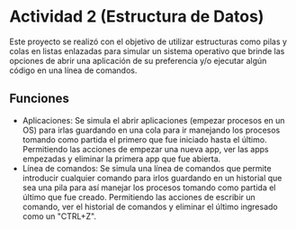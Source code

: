 # Actividad 2 (Estructura de Datos)
Este proyecto se realizó con el objetivo de utilizar estructuras como pilas y colas en listas enlazadas para simular un sistema operativo que brinde las opciones de abrir una aplicación de su preferencia y/o ejecutar algún código en una línea de comandos.
## Funciones
- Aplicaciones: Se simula el abrir aplicaciones (empezar procesos en un OS) para irlas guardando en una cola para ir manejando los procesos tomando como partida el primero que fue iniciado hasta el último. Permitiendo las acciones de empezar una nueva app, ver las apps empezadas y eliminar la primera app que fue abierta.
- Línea de comandos: Se simula una línea de comandos que permite introducir cualquier comando para irlos guardando en un historial que sea una pila para así manejar los procesos tomando como partida el último que fue creado. Permitiendo las acciones de escribir un comando, ver el historial de comandos y eliminar el último ingresado como un "CTRL+Z".
